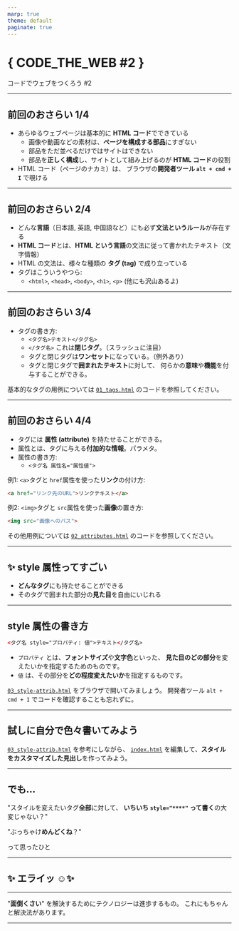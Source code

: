 ```yaml
---
marp: true
theme: default
paginate: true
---
```


# { CODE_THE_WEB #2 }
コードでウェブをつくろう #2

---

## 前回のおさらい 1/4
- あらゆるウェブページは基本的に **HTML コード**でできている
    - 画像や動画などの素材は、**ページを構成する部品**にすぎない
    - 部品をただ並べるだけではサイトはできない
    - 部品を**正しく構成**し、サイトとして組み上げるのが **HTML コード**の役割
- HTML コード（ページのナカミ）は、
ブラウザの**開発者ツール `alt + cmd + I`** で覗ける

---

## 前回のおさらい 2/4
- どんな**言語**（日本語, 英語, 中国語など）にも必ず**文法というルール**が存在する
- **HTML コード**とは、**HTML という言語**の文法に従って書かれたテキスト（文字情報）
- HTML の文法は、様々な種類の **タグ (tag)** で成り立っている
- タグはこういうやつら:
    - `<html>`, `<head>`, `<body>`, `<h1>`, `<p>` (他にも沢山あるよ)

---

## 前回のおさらい 3/4
- タグの書き方:
    - `<タグ名>テキスト</タグ名>`
    - `</タグ名>` これは**閉じタグ**。（スラッシュに注目）
    - タグと閉じタグは**ワンセット**になっている。（例外あり）
    - タグと閉じタグで**囲まれたテキスト**に対して、
    何らかの**意味**や**機能**を付与することができる。

基本的なタグの用例については [`01_tags.html`](01_tags.html) のコードを参照してください。

---

## 前回のおさらい 4/4
- タグには **属性 (attribute)** を持たせることができる。
- 属性とは、タグに与える**付加的な情報**。パラメタ。
- 属性の書き方:
    - `<タグ名 属性名="属性値">`

例1: `<a>`タグと `href`属性を使った**リンク**の付け方:
```html
<a href="リンク先のURL">リンクテキスト</a>
```

例2: `<img>`タグと `src`属性を使った**画像**の置き方:
```html
<img src="画像へのパス">
```

その他用例については [`02_attributes.html`](02_attributes.html) のコードを参照してください。

---

## :sparkles:  style 属性ってすごい
- **どんなタグ**にも持たせることができる
- そのタグで囲まれた部分の**見た目**を自由にいじれる

---

## style 属性の書き方
```html
<タグ名 style="プロパティ: 値">テキスト</タグ名>
```

- `プロパティ` とは、**フォントサイズ**や**文字色**といった、
**見た目のどの部分**を変えたいかを指定するためのものです。
- `値` は、その部分を**どの程度変えたいか**を指定するものです。

[`03_style-attrib.html`](03_style-attrib.html) をブラウザで開いてみましょう。
開発者ツール `alt + cmd + I` でコードを確認することも忘れずに。

---

## 試しに自分で色々書いてみよう
[`03_style-attrib.html`](03_style-attrib.html) を参考にしながら、
[`index.html`](index.html) を編集して、**スタイルをカスタマイズした見出し**を作ってみよう。

---

## でも…
"スタイルを変えたいタグ**全部**に対して、
**いちいち `style="****"` って書く**の大変じゃない？"

"ぶっちゃけ**めんどくね**？"

って思ったひと

---

## :sparkles: エライッ :relaxed::sparkles:

---

"**面倒くさい**" を解決するためにテクノロジーは進歩するもの。
これにもちゃんと解決法があります。

---

## <style> タグ
- **スタイルを指定したいタグ** と **プロパティ**, そしてその **値** を
**セットで記述**するためのタグ
- `<style>` タグ内に記述したスタイルは、
**そのページ内の複数のタグ**に対してまとめて適用可能

---

## <style> タグ、及びスタイルシートの書き方
`<style>`タグと閉じタグ`</style>` の間にスタイルを記述する。
ただし、その記述に用いられる文法は **スタイルシート** という独自の言語に従うものとなる。

---

### スタイルシートの基本文法
```html
タグ名 {
    プロパティA: 値;
    プロパティB: 値;
    プロパティC: 値;
}
別のタグ名 {
    (同上)
}
```
ここからは体系的な説明を省き、
実際の記述例を示しながら解説を挟んでいこうと思います。

---

### スタイルシートの記述例1:
```html
<style>
    h1 {
        font-style: italic;
        font-size: 32px;
        color: red;
    }
</style>
```
このスタイルシートを解説すると、
- `<h1>` タグに対して:
    - フォントをイタリックに
    - フォントサイズを 32px に
    - 文字色を 赤 (red) に

というスタイルを当てています。
重要なのは、これが**ページ内の全ての `<h1>` タグ**に適用されるという点です。

---

### 表示を確認してみよう
先ほど示した `<style>`タグ、及びスタイルシートを、
`index.html` 内の **`<body>`タグのすぐ下** にコピペしてください。

```html
    <body>
        <style>
            h1 {
                font-style: italic;
                font-size: 32px;
                color: red;
            }
        </style>

        (省略)

    </body>
```

上のようなコードになったら、**試しに `<h1>`の見出しをいくつか書いてみて**、
表示がスタイル通りになっているかを確認してみましょう。

---

### ちなみに
エディタ (VS Code) 上で **字下げ（インデント）** をする場合は、
**`Tab`キー**を一回押せば、**一段階インデント**することができます。
**`Space`を4回叩く必要はありません。**

また、複数の行をまとめてインデントしたい場合は、
**その行をマウスで選択した状態で `Tab`キーを押せば OK です。**

逆に**インデントを戻したい時は、`Shift + Tab`キー**を押してください。

ちなみにインデント自体は**コードを見やすくするためだけ**のもので、
ブラウザでの表示結果には "ほとんどの場合" 影響しません。

---

### スタイルシートの記述例2:
```html
<style>
    body {
        background-color: black;
        color: white;
    }
    a {
        color: greenyellow; /* 黄緑色 */
        font-weight: bold;
    }
</style>
```
今度は **`<body>`タグ**と **`<a>`タグ**に対するスタイル指定です。

`<body>`タグは、**ページ全体**を表しているタグです。
`background-color`は、そのタグの**背景色**を示すプロパティです。

`/* 黄緑色 */` という記述は単なる **コメント** で、書き手がメモとして書き残すものです。
HTML における `<!-- コメント -->` と同じ役割のものです。

---

### 表示を確認してみよう
先ほどと同じように、記述例2のスタイルを `index.html` にコピペして
ブラウザでの表示を確認してください。

今度の記述には **`<a>`タグ**へのスタイル指定が含まれているので、
表示の確認のために `<a>`タグを `<body>`タグ内にいくつか書き込んでみてください。

---

## スタイルシートにおける色の表現
ここまでの記述例では、背景色や文字色に対して
`red` や `black`, `white` といった単純な色のみを指定してきたが、
次に示す指定方法を用いることで、より多彩で自由な色表現が可能である。

---

### RGB
```css
color: rgb(0, 0, 0);       /* 黒 */
color: rgb(255, 255, 255); /* 白 */
```

RGB に **A (アルファ)** を加えると **不透明度 (0.0 から 1.0)** を表現できる。
```css
color: rgba(255, 0, 0, 0.5); /* 半透明の赤 */
```

---

### HSL
H = 色彩 (0 から 360)
S = 彩度 (0% から 100%)
L = 明度 (0% から 100%)
```css
color: hsl(120, 100%, 40%); /* 緑 */
```
HSL に **A (アルファ)** を加えると **不透明度 (0.0 から 1.0)** を表現できる。
```css
color: hsla(120, 100%, 40%, 0.5); /* 半透明の緑 */
```

---

[#3 へつづく](README_3.html)
